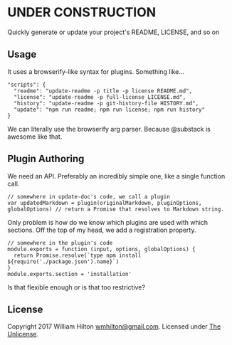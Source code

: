 <!-- TITLE/ -->

<h1>UNDER CONSTRUCTION</h1>

<!-- /TITLE -->


<!-- BADGES/ -->



<!-- /BADGES -->


<!-- DESCRIPTION/ -->

Quickly generate or update your project's README, LICENSE, and so on

<!-- /DESCRIPTION -->

## Usage

It uses a browserify-like syntax for plugins. Something like...

```
"scripts": {
  "readme": "update-readme -p title -p license README.md",
  "license": "update-readme -p full-license LICENSE.md",
  "history": "update-readme -p git-history-file HISTORY.md",
  "update": "npm run readme; npm run license; npm run history"
}
```

We can literally use the browserify arg parser. Because @substack is awesome like that.

## Plugin Authoring

We need an API. Preferably an incredibly simple one, like a single function call.

```
// somewhere in update-doc's code, we call a plugin
var updatedMarkdown = plugin(originalMarkdown, pluginOptions, globalOptions) // return a Promise that resolves to Markdown string.
```

Only problem is how do we know which plugins are used with which sections. Off the top of my head, we add a registration property.

```
// somewhere in the plugin's code
module.exports = function (input, options, globalOptions) {
  return Promise.resolve(`type npm install ${require('./package.json').name}`)
}
module.exports.section = 'installation'
```

Is that flexible enough or is that too restrictive?

## License

Copyright 2017 William Hilton <wmhilton@gmail.com>.
Licensed under [The Unlicense](http://unlicense.org/).
